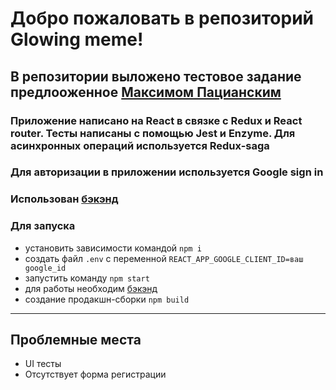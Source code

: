 # Добро пожаловать в репозиторий Glowing meme!

## В репозитории выложено тестовое задание предлооженное [Максимом Пацианским](https://maxpfrontend.ru/)

### Приложение написано на React в связке с Redux и React router. Тесты написаны с помощью Jest и Enzyme. Для асинхронных операций используется Redux-saga

### Для авторизации в приложении используется Google sign in

### Использован [бэкэнд](https://github.com/maxfarseer/backend-tz3)

### Для запуска

- установить зависимости командой `npm i`
- создать файл `.env` c переменной `REACT_APP_GOOGLE_CLIENT_ID=ваш google_id`
- запустить команду `npm start`
- для работы необходим [бэкэнд](https://github.com/maxfarseer/backend-tz3)
- создание продакшн-сборки `npm build`

---

## Проблемные места

- UI тесты
- Отсутствует форма регистрации

